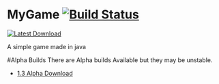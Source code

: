 # MyGame [![Build Status](https://travis-ci.org/victorheld/MyGame.svg?branch=master)](https://travis-ci.org/victorheld/MyGame)

[![Latest Download](http://xirion.net/download.png)](https://github.com/victorheld/MyGame/releases/latest)

A simple game made in java

#Alpha Builds
There are Alpha builds Available but they may be unstable.

* [1.3 Alpha Download](https://github.com/victorheld/MyGame/releases/tag/1.3a)
